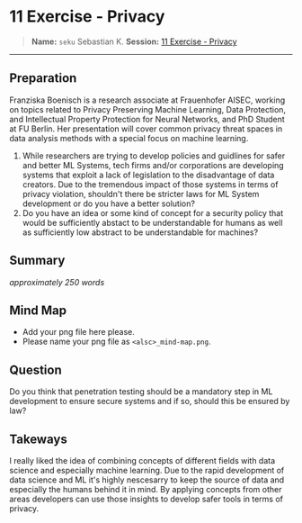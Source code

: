 # 11 Exercise - Privacy
> **Name:** `seku` Sebastian K.
> **Session:** [11 Exercise - Privacy](https://github.com/FUB-HCC/hcds-winter-2020/wiki/11_exercise)   
----

## Preparation

Franziska Boenisch is a research associate at Frauenhofer AISEC, working on topics related to Privacy Preserving Machine Learning, Data Protection, and Intellectual Property Protection for Neural Networks, and PhD Student at FU Berlin. Her presentation will cover common privacy threat spaces in data analysis methods with a special focus on machine learning.

1. While researchers are trying to develop policies and guidlines for safer and better ML Systems, tech firms and/or corporations are developing systems that exploit a lack of legislation to the disadvantage of data creators. Due to the tremendous impact of those systems in terms of privacy violation, shouldn't there be stricter laws for ML System development or do you have a better solution?
1. Do you have an idea or some kind of concept for a security policy that would be sufficiently abstact to be understandable for humans as well as  sufficiently low  abstract to be understandable for machines?


## Summary
_approximately 250 words_


## Mind Map

* Add your png file here please.
* Please name your png file as `<alsc>_mind-map.png`.

## Question
Do you think that penetration testing should be a mandatory step in ML development to ensure secure systems and if so, should this be ensured by law?

## Takeways
I really liked the idea of combining concepts of different fields with data science and especially machine learning. Due to the rapid development of data science and ML it's highly nescesarry to keep the source of data and especially the humans behind it in mind. By applying concepts from other areas developers can use those insights to develop safer tools in terms of privacy. 
